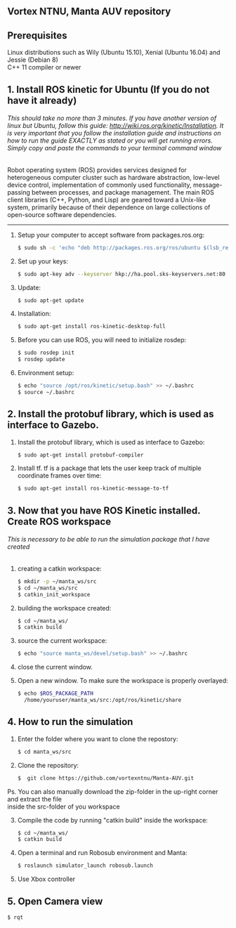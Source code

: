 ## Vortex NTNU, Manta AUV repository

## Prerequisites

Linux distributions such as Wily (Ubuntu 15.10), Xenial (Ubuntu 16.04) and Jessie (Debian 8)<br />
C++ 11 compiler or newer

## 1. Install ROS kinetic for Ubuntu (If you do not have it already) ##

###### This should take no more than 3 minutes. If you have another version of linux but Ubuntu, follow this guide: http://wiki.ros.org/kinetic/Installation. It is very important that you follow the installation guide and instructions on how to run the guide EXACTLY as stated or you will get running errors. Simply copy and paste the commands to your terminal command window ######

Robot operating system (ROS) provides services designed for heterogeneous computer cluster such as hardware abstraction, low-level device control, implementation of commonly used functionality, message-passing between processes, and package management. The main ROS client libraries (C++, Python, and Lisp) are geared toward a Unix-like system, primarily because of their dependence on large collections of open-source software dependencies.


-------------------------

1. Setup your computer to accept software from packages.ros.org:
	```bash
	$ sudo sh -c 'echo "deb http://packages.ros.org/ros/ubuntu $(lsb_release -sc) main" > /etc/apt/sources.list.d/ros-latest.list'
	```

2. Set up your keys:
	```bash
	$ sudo apt-key adv --keyserver hkp://ha.pool.sks-keyservers.net:80 --recv-key 421C365BD9FF1F717815A3895523BAEEB01FA116
	```

3. Update:
	```bash
	$ sudo apt-get update
	```

4. Installation:
	```bash
	$ sudo apt-get install ros-kinetic-desktop-full
	```

5. Before you can use ROS, you will need to initialize rosdep:
	```bash
	$ sudo rosdep init
	$ rosdep update
	```


6. Environment setup:
	```bash
	$ echo "source /opt/ros/kinetic/setup.bash" >> ~/.bashrc
	$ source ~/.bashrc
	```

## 2. Install the protobuf library, which is used as interface to Gazebo. ##

1. Install the protobuf library, which is used as interface to Gazebo:
	```bash
	$ sudo apt-get install protobuf-compiler
	```

2. Install tf. tf is a package that lets the user keep track of multiple coordinate frames over time:
	```bash
	$ sudo apt-get install ros-kinetic-message-to-tf
	```

## 3. Now that you have ROS Kinetic installed. Create ROS workspace ##
###### This is necessary to be able to run the simulation package that I have created

1. creating a catkin workspace:
	```bash
	$ mkdir -p ~/manta_ws/src
	$ cd ~/manta_ws/src
	$ catkin_init_workspace
	```

2. building the workspace created:
	```bash
	$ cd ~/manta_ws/
	$ catkin build
	```

3. source the current workspace:
	```bash
	$ echo "source manta_ws/devel/setup.bash" >> ~/.bashrc
	```

3. close the current window.

4. Open a new window. To make sure the workspace is properly overlayed:
	```bash
	$ echo $ROS_PACKAGE_PATH
	  /home/youruser/manta_ws/src:/opt/ros/kinetic/share
	```


## 4. How to run the simulation ##

1. Enter the folder where you want to clone the repostory:
	```bash
	$ cd manta_ws/src
	```

2. Clone the repository:
	```bash
	$  git clone https://github.com/vortexntnu/Manta-AUV.git
	```
Ps. You can also manually download the zip-folder in the up-right corner and extract the file <br />
inside the src-folder of you workspace

3. Compile the code by running "catkin build" inside the workspace:
	```bash
	$ cd ~/manta_ws/
	$ catkin build
	```

4. Open a terminal and run Robosub environment and Manta:
	```bash
	$ roslaunch simulator_launch robosub.launch
	```


7. Use Xbox controller

## 5. Open Camera view ##

```bash
$ rqt
```
